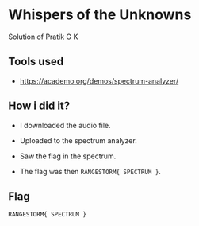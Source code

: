# Whispers of the Unknowns
Solution of Pratik G K

## Tools used

- https://academo.org/demos/spectrum-analyzer/

## How i did it?

- I downloaded the audio file.

- Uploaded to the spectrum analyzer.

- Saw the flag in the spectrum.

- The flag was then `RANGESTORM{ SPECTRUM }`.

## Flag

`RANGESTORM{ SPECTRUM }`